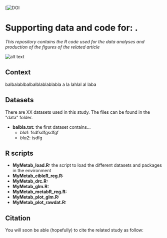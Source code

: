 [![DOI]()
# Supporting data and code for: .
*This repository contains the R code used for the data analyses and production of the figures of the related article*

![alt text](https://db3pap005files.storage.live.com/y4mDlIdRciVaiIk5fs2Dl1bMvduiUuhuSt5MaPMCfoKs6iG_Wv1pzwiD5bzqd8Cc0khCc3R2vKX_Dy0G7SA_ZAKBkK7Z6ErM82rmN0PBrGVhi5J_X1MgkOaWnPbpG-9XsdJlQBP_EH7NkxoujphX2IPsmmx_-znhZq-RUVToP9UaiIKUqIxeI-bNseRTtwMZXvy?width=1584&height=588&cropmode=none)




## Context
balbalablbalbalblablablabla a la lahlal al laba



## Datasets
There are XX datasets used in this study. The files can be found in the "data" folder. 

+ **balbla.txt:** the first dataset contains...
  + *bla1*: fsdfsdfgsdfgf
  + *bla2*: tsdfg
  
  
## R scripts
+ **MyMetab_load.R:** the script to load the different datasets and packages in the environment
+ **MyMetab_cibleR_reg.R:** 
+ **MyMetab_drc.R:** 
+ **MyMetab_glm.R:**
+ **MyMetab_metabR_reg.R:** 
+ **MyMetab_plot_glm.R:** 
+ **MyMetab_plot_rawdat.R:** 

## Citation
You will soon be able (hopefully) to cite the related study as follow: 

